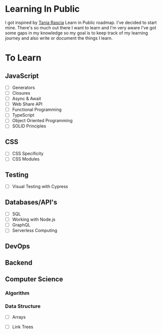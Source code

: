 # Learning In Public
I got inspired by [Tania Rascia](https://www.taniarascia.com/learn) Learn in Public roadmap. I've decided to start mine. There's so much out there I want to learn and I'm very aware I've got some gaps in my knowledge so my goal is to keep track of my learning journey and also write or document the things I learn.

# To Learn

## JavaScript
- [ ] Generators
- [ ] Closures
- [ ] Async & Await
- [ ] Web Share API
- [ ] Functional Programming
- [ ] TypeScript
- [ ] Object Oriented Programming
- [ ] SOLID Principles

## CSS
- [ ] CSS Specificity
- [ ] CSS Modules

## Testing
- [ ] Visual Testing with Cypress

## Databases/API's
- [ ] SQL
- [ ] Working with Node.js
- [ ] GraphQL 
- [ ] Serverless Computing

## DevOps 

## Backend

## Computer Science

### Algorithm

### Data Structure
- [ ] Arrays
- [ ] Link Trees

